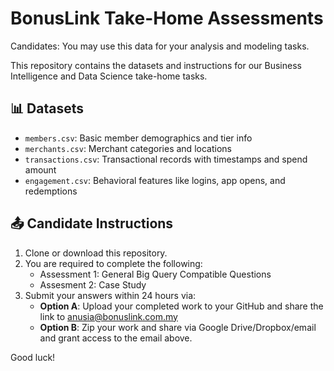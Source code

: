 
# BonusLink Take-Home Assessments
Candidates: You may use this data for your analysis and modeling tasks.

This repository contains the datasets and instructions for our Business Intelligence and Data Science take-home tasks.

## 📊 Datasets
- `members.csv`: Basic member demographics and tier info
- `merchants.csv`: Merchant categories and locations
- `transactions.csv`: Transactional records with timestamps and spend amount
- `engagement.csv`: Behavioral features like logins, app opens, and redemptions

## 📤 Candidate Instructions
1. Clone or download this repository.
2. You are required to complete the following:
   - Assessment 1: General Big Query Compatible Questions 
   - Assesment 2: Case Study 
4. Submit your answers within 24 hours via: 
   - **Option A**: Upload your completed work to your GitHub and share the link to anusia@bonuslink.com.my
   - **Option B**: Zip your work and share via Google Drive/Dropbox/email and grant access to the email above.


Good luck!
